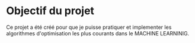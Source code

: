 # Objectif du projet
Ce projet a été créé pour que je puisse pratiquer et implementer les algorithmes d'optimisation les plus courants dans le MACHINE LEARNINIG.

